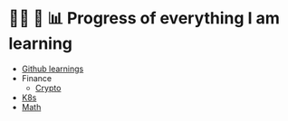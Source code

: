 # 👨‍💻 📝 📊 Progress of everything I am learning
- [Github learnings](github.md)
- Finance
  - [Crypto](finance/crypto.md)
- [K8s](k8s.md)
- [Math](math.md)
